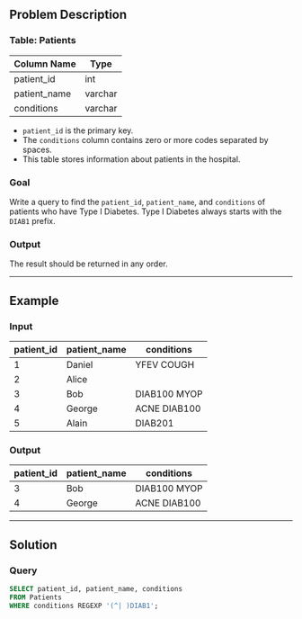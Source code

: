 ## Problem Description

### Table: Patients

| Column Name  | Type    |
|--------------|---------|
| patient_id   | int     |
| patient_name | varchar |
| conditions   | varchar |

- `patient_id` is the primary key.
- The `conditions` column contains zero or more codes separated by spaces.
- This table stores information about patients in the hospital.

### Goal
Write a query to find the `patient_id`, `patient_name`, and `conditions` of patients who have Type I Diabetes. Type I Diabetes always starts with the `DIAB1` prefix.

### Output
The result should be returned in any order.

---

## Example

### Input
| patient_id | patient_name | conditions   |
|------------|--------------|--------------|
| 1          | Daniel       | YFEV COUGH   |
| 2          | Alice        |              |
| 3          | Bob          | DIAB100 MYOP |
| 4          | George       | ACNE DIAB100 |
| 5          | Alain        | DIAB201      |

### Output
| patient_id | patient_name | conditions   |
|------------|--------------|--------------|
| 3          | Bob          | DIAB100 MYOP |
| 4          | George       | ACNE DIAB100 |

---

## Solution

### Query
```sql
SELECT patient_id, patient_name, conditions
FROM Patients
WHERE conditions REGEXP '(^| )DIAB1';

